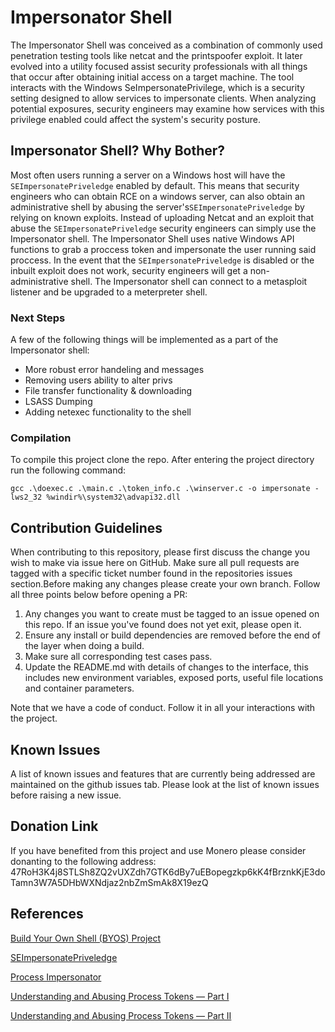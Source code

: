 # Impersonator Shell

The Impersonator Shell was conceived as a combination of commonly used penetration testing tools like netcat and the printspoofer exploit. It later evolved into a utility focused assist security professionals with all things that occur after obtaining initial access on a target machine. The tool interacts with the Windows SeImpersonatePrivilege, which is a security setting designed to allow services to impersonate clients. When analyzing potential exposures, security engineers may examine how services with this privilege enabled could affect the system's security posture.

## Impersonator Shell? Why Bother?

Most often users running a server on a Windows host will have the `SEImpersonatePriveledge` enabled by default. This means that security engineers who can obtain RCE on a windows server, can also obtain an administrative shell by abusing the server's`SEImpersonatePriveledge` by relying on known exploits. Instead of uploading Netcat and an exploit that abuse the `SEImpersonatePriveledge` security engineers can simply use the Impersonator shell. The Impersonator Shell uses native Windows API functions to grab a proccess token and impersonate the user running said proccess.  In the event that the `SEImpersonatePriveledge` is disabled or the inbuilt exploit does not work, security engineers will get a non-administrative shell. The Impersonator shell can connect to a metasploit listener and be upgraded to a meterpreter shell.

### Next Steps

A few of the following things will be implemented as a part of the Impersonator shell:

* More robust error handeling and messages
* Removing users ability to alter privs
* File transfer functionality & downloading
* LSASS Dumping
* Adding netexec functionality to the shell

### Compilation

To compile this project clone the repo. After entering the project directory run the following command:

```
gcc .\doexec.c .\main.c .\token_info.c .\winserver.c -o impersonate -lws2_32 %windir%\system32\advapi32.dll 
```

## Contribution Guidelines

When contributing to this repository, please first discuss the change you wish to make via issue here on GitHub. Make sure all pull requests are tagged with a specific ticket number found in the repositories issues section.Before making any changes please create your own branch. Follow all three points below before opening a PR:

1. Any changes you want to create must be tagged to an issue opened on this repo. If an issue you've found does not yet exit, please open it.
2. Ensure any install or build dependencies are removed before the end of the layer when doing a build.
3. Make sure all corresponding test cases pass.
4. Update the README.md with details of changes to the interface, this includes new environment variables, exposed ports, useful file locations and container parameters.

Note that we have a code of conduct. Follow it in all your interactions with the project.

## Known Issues

A list of known issues and features that are currently being addressed are maintained on the github issues tab. Please look at the list of known issues before raising a new issue.

## Donation Link

If you have benefited from this project and use Monero please consider donanting to the following address:
47RoH3K4j8STLSh8ZQ2vUXZdh7GTK6dBy7uEBopegzkp6kK4fBrznkKjE3doTamn3W7A5DHbWXNdjaz2nbZmSmAk8X19ezQ

## References

[Build Your Own Shell (BYOS) Project](https://github.com/AleksaZatezalo/BYOS)

[SEImpersonatePriveledge](https://learn.microsoft.com/en-us/answers/questions/1087721/how-to-disable-seimpersonate-privilege-for-a-user)

[Process Impersonator](https://github.com/AleksaZatezalo/ProcessImpersonator)

[Understanding and Abusing Process Tokens — Part I](https://securitytimes.medium.com/understanding-and-abusing-process-tokens-part-i-ee51671f2cfa)

[Understanding and Abusing Process Tokens — Part II](https://securitytimes.medium.com/understanding-and-abusing-access-tokens-part-ii-b9069f432962)
